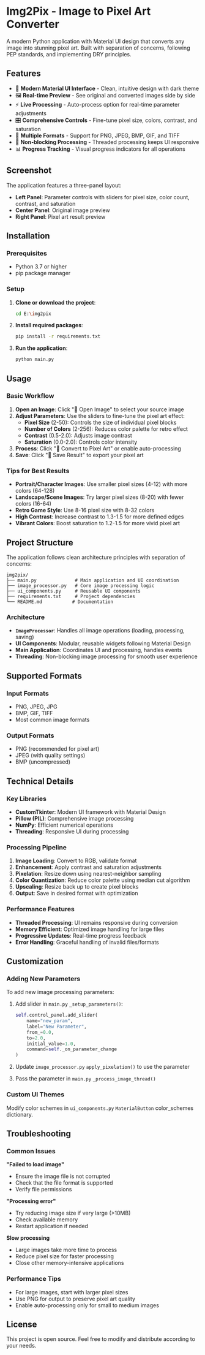 # Img2Pix - Image to Pixel Art Converter

A modern Python application with Material UI design that converts any image into stunning pixel art. Built with separation of concerns, following PEP standards, and implementing DRY principles.

## Features

- 🎨 **Modern Material UI Interface** - Clean, intuitive design with dark theme
- 🖼️ **Real-time Preview** - See original and converted images side by side
- ⚡ **Live Processing** - Auto-process option for real-time parameter adjustments
- 🎛️ **Comprehensive Controls** - Fine-tune pixel size, colors, contrast, and saturation
- 💾 **Multiple Formats** - Support for PNG, JPEG, BMP, GIF, and TIFF
- 🧵 **Non-blocking Processing** - Threaded processing keeps UI responsive
- 📊 **Progress Tracking** - Visual progress indicators for all operations

## Screenshot

The application features a three-panel layout:
- **Left Panel**: Parameter controls with sliders for pixel size, color count, contrast, and saturation
- **Center Panel**: Original image preview
- **Right Panel**: Pixel art result preview

## Installation

### Prerequisites
- Python 3.7 or higher
- pip package manager

### Setup

1. **Clone or download the project**:
   ```bash
   cd E:\img2pix
   ```

2. **Install required packages**:
   ```bash
   pip install -r requirements.txt
   ```

3. **Run the application**:
   ```bash
   python main.py
   ```

## Usage

### Basic Workflow

1. **Open an Image**: Click "📁 Open Image" to select your source image
2. **Adjust Parameters**: Use the sliders to fine-tune the pixel art effect:
   - **Pixel Size** (2-50): Controls the size of individual pixel blocks
   - **Number of Colors** (2-256): Reduces color palette for retro effect
   - **Contrast** (0.5-2.0): Adjusts image contrast
   - **Saturation** (0.0-2.0): Controls color intensity
3. **Process**: Click "🎨 Convert to Pixel Art" or enable auto-processing
4. **Save**: Click "💾 Save Result" to export your pixel art

### Tips for Best Results

- **Portrait/Character Images**: Use smaller pixel sizes (4-12) with more colors (64-128)
- **Landscape/Scene Images**: Try larger pixel sizes (8-20) with fewer colors (16-64)
- **Retro Game Style**: Use 8-16 pixel size with 8-32 colors
- **High Contrast**: Increase contrast to 1.3-1.5 for more defined edges
- **Vibrant Colors**: Boost saturation to 1.2-1.5 for more vivid pixel art

## Project Structure

The application follows clean architecture principles with separation of concerns:

```
img2pix/
├── main.py              # Main application and UI coordination
├── image_processor.py   # Core image processing logic
├── ui_components.py     # Reusable UI components
├── requirements.txt     # Project dependencies
└── README.md           # Documentation
```

### Architecture

- **`ImageProcessor`**: Handles all image operations (loading, processing, saving)
- **UI Components**: Modular, reusable widgets following Material Design
- **Main Application**: Coordinates UI and processing, handles events
- **Threading**: Non-blocking image processing for smooth user experience

## Supported Formats

### Input Formats
- PNG, JPEG, JPG
- BMP, GIF, TIFF
- Most common image formats

### Output Formats
- PNG (recommended for pixel art)
- JPEG (with quality settings)
- BMP (uncompressed)

## Technical Details

### Key Libraries
- **CustomTkinter**: Modern UI framework with Material Design
- **Pillow (PIL)**: Comprehensive image processing
- **NumPy**: Efficient numerical operations
- **Threading**: Responsive UI during processing

### Processing Pipeline
1. **Image Loading**: Convert to RGB, validate format
2. **Enhancement**: Apply contrast and saturation adjustments
3. **Pixelation**: Resize down using nearest-neighbor sampling
4. **Color Quantization**: Reduce color palette using median cut algorithm
5. **Upscaling**: Resize back up to create pixel blocks
6. **Output**: Save in desired format with optimization

### Performance Features
- **Threaded Processing**: UI remains responsive during conversion
- **Memory Efficient**: Optimized image handling for large files
- **Progressive Updates**: Real-time progress feedback
- **Error Handling**: Graceful handling of invalid files/formats

## Customization

### Adding New Parameters
To add new image processing parameters:

1. Add slider in `main.py` `_setup_parameters()`:
   ```python
   self.control_panel.add_slider(
       name="new_param",
       label="New Parameter",
       from_=0.0,
       to=2.0,
       initial_value=1.0,
       command=self._on_parameter_change
   )
   ```

2. Update `image_processor.py` `apply_pixelation()` to use the parameter
3. Pass the parameter in `main.py` `_process_image_thread()`

### Custom UI Themes
Modify color schemes in `ui_components.py` `MaterialButton` color_schemes dictionary.

## Troubleshooting

### Common Issues

**"Failed to load image"**
- Ensure the image file is not corrupted
- Check that the file format is supported
- Verify file permissions

**"Processing error"**
- Try reducing image size if very large (>10MB)
- Check available memory
- Restart application if needed

**Slow processing**
- Large images take more time to process
- Reduce pixel size for faster processing
- Close other memory-intensive applications

### Performance Tips
- For large images, start with larger pixel sizes
- Use PNG for output to preserve pixel art quality
- Enable auto-processing only for small to medium images

## License

This project is open source. Feel free to modify and distribute according to your needs.


